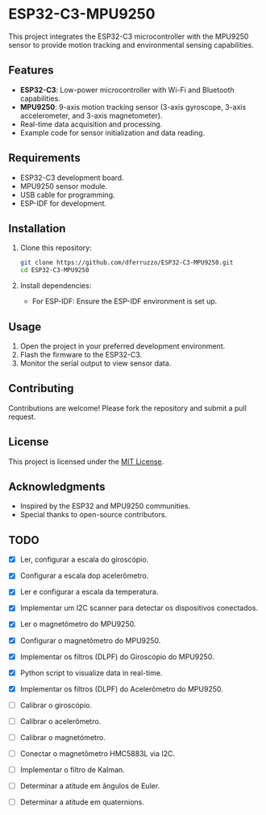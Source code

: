 # ESP32-C3-MPU9250

This project integrates the ESP32-C3 microcontroller with the MPU9250 sensor to provide motion tracking and environmental sensing capabilities.

## Features

- **ESP32-C3**: Low-power microcontroller with Wi-Fi and Bluetooth capabilities.
- **MPU9250**: 9-axis motion tracking sensor (3-axis gyroscope, 3-axis accelerometer, and 3-axis magnetometer).
- Real-time data acquisition and processing.
- Example code for sensor initialization and data reading.

## Requirements

- ESP32-C3 development board.
- MPU9250 sensor module.
- USB cable for programming.
- ESP-IDF for development.

## Installation

1. Clone this repository:
    ```bash
    git clone https://github.com/dferruzzo/ESP32-C3-MPU9250.git
    cd ESP32-C3-MPU9250
    ```

2. Install dependencies:
    - For ESP-IDF: Ensure the ESP-IDF environment is set up.


## Usage

1. Open the project in your preferred development environment.
2. Flash the firmware to the ESP32-C3.
3. Monitor the serial output to view sensor data.

## Contributing

Contributions are welcome! Please fork the repository and submit a pull request.

## License

This project is licensed under the [MIT License](LICENSE).

## Acknowledgments

- Inspired by the ESP32 and MPU9250 communities.
- Special thanks to open-source contributors.

## TODO

- [x] Ler, configurar a escala do giroscópio.
- [x] Configurar a escala dop acelerômetro.
- [x] Ler e configurar a escala da temperatura.
- [x] Implementar um I2C scanner para detectar os dispositivos conectados.
- [x] Ler o magnetômetro do MPU9250.
- [x] Configurar o magnetômetro do MPU9250.
- [x] Implementar os filtros (DLPF) do Giroscópio do MPU9250.
- [x] Python script to visualize data in real-time.
- [x] Implementar os filtros (DLPF) do Acelerômetro do MPU9250.
- [ ] Calibrar o giroscópio.
- [ ] Calibrar o acelerômetro.
- [ ] Calibrar o magnetómetro.
- [ ] Conectar o magnetômetro HMC5883L via I2C.
- [ ] Implementar o filtro de Kalman.
- [ ] Determinar a atitude em ângulos de Euler.
- [ ] Determinar a atitude em quaternions.





